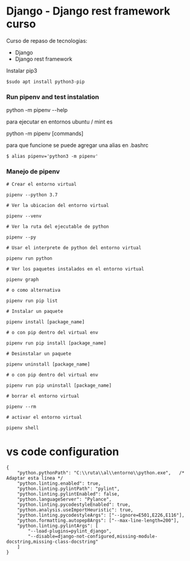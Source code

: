 # Django - Django rest framework curso

Curso de repaso de tecnologias:

- Django
- Django rest framework

Instalar pip3

`$sudo apt install python3-pip`

### Run pipenv and test instalation

python -m pipenv --help

para ejecutar en entornos ubuntu / mint es

python -m pipenv [commands]

para que funcione se puede agregar una alias en .bashrc

`$ alias pipenv='python3 -m pipenv'`

### Manejo de pipenv

```
# Crear el entorno virtual

pipenv --python 3.7

# Ver la ubicacion del entorno virtual

pipenv --venv

# Ver la ruta del ejecutable de python

pipenv --py

# Usar el interprete de python del entorno virtual

pipenv run python

# Ver los paquetes instalados en el entorno virtual

pipenv graph

# o como alternativa

pipenv run pip list

# Instalar un paquete

pipenv install [package_name]

# o con pip dentro del virtual env

pipenv run pip install [package_name]

# Desinstalar un paquete

pipenv uninstall [package_name]

# o con pip dentro del virtual env

pipenv run pip uninstall [package_name]

# borrar el entorno virtual

pipenv --rm

# activar el entorno virtual

pipenv shell
```

# vs code configuration

```
{
    "python.pythonPath": "C:\\ruta\\al\\entorno\\python.exe",   /* Adaptar esta línea */
    "python.linting.enabled": true,
    "python.linting.pylintPath": "pylint",
    "python.linting.pylintEnabled": false,
    "python.languageServer": "Pylance",
    "python.linting.pycodestyleEnabled": true,
    "python.analysis.useImportHeuristic": true,
    "python.linting.pycodestyleArgs": ["--ignore=E501,E226,E116"],
    "python.formatting.autopep8Args": ["--max-line-length=200"],
    "python.linting.pylintArgs": [
        "--load-plugins=pylint_django",
        "--disable=django-not-configured,missing-module-docstring,missing-class-docstring"
    ]
}
```
